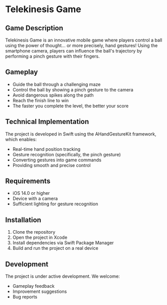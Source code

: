 # Telekinesis Game

## Game Description
Telekinesis Game is an innovative mobile game where players control a ball using the power of thought... or more precisely, hand gestures! Using the smartphone camera, players can influence the ball's trajectory by performing a pinch gesture with their fingers.

## Gameplay
- Guide the ball through a challenging maze
- Control the ball by showing a pinch gesture to the camera
- Avoid dangerous spikes along the path
- Reach the finish line to win
- The faster you complete the level, the better your score

## Technical Implementation
The project is developed in Swift using the AHandGestureKit framework, which enables:
- Real-time hand position tracking
- Gesture recognition (specifically, the pinch gesture)
- Converting gestures into game commands
- Providing smooth and precise control

## Requirements
- iOS 14.0 or higher
- Device with a camera
- Sufficient lighting for gesture recognition

## Installation
1. Clone the repository
2. Open the project in Xcode
3. Install dependencies via Swift Package Manager
4. Build and run the project on a real device

## Development
The project is under active development. We welcome:
- Gameplay feedback
- Improvement suggestions
- Bug reports 